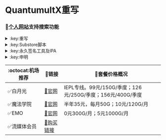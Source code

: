 # QuantumultX重写
### 🔔[个人网站](https://yfamily.ml)支持搜索功能
</details>

<details>
   <summary>:key:重写</summary>    


|:octocat:重写|:link:链接|
|--|--|
|:white_check_mark:重写合集|[:link:链接地址](https://yfamily.ml/rewrite/4in1.conf)|
|:white_check_mark:去广告|[:link:链接地址](https://yfamily.ml/rewrite/startingad.conf)|
|:white_check_mark:去广告mix|[:link:链接地址](https://yfamily.ml/rewrite/adultra.conf)|
|:white_check_mark:去广告mix+|[:link:链接地址](https://yfamily.ml/rewrite/adultraplus.conf)|
|:white_check_mark:百度云加速|[:link:链接地址](https://yfamily.ml/rewrite/BaiduCloud.conf)|
|:white_check_mark:扫描全能王|[:link:链接地址](https://yfamily.ml/rewrite/CamScanner.conf)|
|:white_check_mark:Emby|[:link:链接地址](https://yfamily.ml/rewrite/Emby.conf)|
|:white_check_mark:酷我会员|[:link:链接地址](https://yfamily.ml/rewrite/KuwoVip.conf)|
|:white_check_mark:酷我数字专辑解锁|[:link:链接地址](https://yfamily.ml/rewrite/kuwo-unlock.conf)|
|:white_check_mark:历史价格|[:link:链接地址](https://yfamily.ml/rewrite/Price.conf)|
|:white_check_mark:WPS会员解锁|[:link:链接地址](https://yfamily.ml/rewrite/WPS.conf)|
|:white_check_mark:Nicegram会员解锁|[:link:链接地址](https://yfamily.ml/rewrite/nicegram.conf)|
|:white_check_mark:财新文章解锁|[:link:链接地址](https://yfamily.ml/rewrite/caixin.conf)|
|:white_check_mark:spotify会员解锁|[:link:链接地址](https://yfamily.ml/rewrite/SpotifyPremium.conf)|
|:white_check_mark:SoundCloud Go+|[:link:链接地址](https://yfamily.ml/rewrite/soundcloud.conf)|
|:white_check_mark:代理链路检测|[:link:链接地址](https://yfamily.ml/rewrite/NodeLinkCheck.conf)|
|:white_check_mark:波点音乐|[:link:链接地址](https://yfamily.ml/rewrite/Bodian.conf)|
|:white_check_mark:禁用iOS更新|[:link:链接地址](https://yfamily.ml/rewrite/DisableUpdate.conf)|
|:white_check_mark:奈飞评分|[:link:链接地址](https://yfamily.ml/rewrite/Ratings.conf)|
|:white_check_mark:番茄小说|[:link:链接地址](https://yfamily.ml/rewrite/fanqienovel.conf)|
|:white_check_mark:流利说解锁|[:link:链接地址](https://yfamily.ml/rewrite/lls.conf)|
|:white_check_mark:JibJab|[:link:链接地址](https://yfamily.ml/rewrite/jibjab.conf)|
|:white_check_mark:Mix Camera|[:link:链接地址](https://yfamily.ml/rewrite/mix.conf)|
|:white_check_mark:Picsart|[:link:链接地址](https://yfamily.ml/rewrite/picsart.conf)|
|:white_check_mark:Polarr|[:link:链接地址](https://yfamily.ml/rewrite/polarr.conf)|
|:white_check_mark:皮皮虾|[:link:链接地址](https://yfamily.ml/rewrite/ppx.conf)|
|:white_check_mark:VSCO|[:link:链接地址](https://yfamily.ml/rewrite/vsco.conf)|
|:white_check_mark:小影|[:link:链接地址](https://yfamily.ml/rewrite/xiaoying.conf)|
|:white_check_mark:香蕉视频|[:link:链接地址](https://yfamily.ml/rewrite/xjsp.conf)|
|:white_check_mark:ColorWidgets小组件|[:link:链接地址](https://yfamily.ml/rewrite/colorwidgets.conf)|
|:white_check_mark:Alarmy闹钟解锁|[:link:链接地址](https://yfamily.ml/rewrite/alarmy.conf)|
|:white_check_mark:彩云天气提醒|[:link:链接地址](https://yfamily.ml/rewrite/caiyun.conf)|
|:white_check_mark:Aloha浏览器|[:link:链接地址](https://yfamily.ml/rewrite/aloha.conf)|
|:white_check_mark:BedtimeFan助眠风扇|[:link:链接地址](https://yfamily.ml/rewrite/BedtimeFan.conf)|
|:white_check_mark:Bazaart解锁|[:link:链接地址](https://yfamily.ml/rewrite/bazaart.conf)|
|:white_check_mark:DailyYoga解锁|[:link:链接地址](https://yfamily.ml/rewrite/daily-yoga.conf)|
|:white_check_mark:Darkroom解锁|[:link:链接地址](https://yfamily.ml/rewrite/darkroom.conf)|
|:white_check_mark:Fabulous解锁|[:link:链接地址](https://yfamily.ml/rewrite/fabulous.conf)|
|:white_check_mark:Invideo解锁|[:link:链接地址](https://yfamily.ml/rewrite/invideo.conf)|
|:white_check_mark:忆飞Gif解锁|[:link:链接地址](https://yfamily.ml/rewrite/giftr.conf)|
|:white_check_mark:句读解锁|[:link:链接地址](https://yfamily.ml/rewrite/judou.conf)|
|:white_check_mark:Kika会员解锁|[:link:链接地址](https://yfamily.ml/rewrite/kika.conf)|
|:white_check_mark:Mojo会员解锁|[:link:链接地址](https://yfamily.ml/rewrite/mojo.conf)|
|:white_check_mark:Musixmatch解锁|[:link:链接地址](https://yfamily.ml/rewrite/musixmatch.conf)|
|:white_check_mark:MyFitnessPal解锁|[:link:链接地址](https://yfamily.ml/rewrite/myfitnesspal.conf)|
|:white_check_mark:Now冥想解锁|[:link:链接地址](https://yfamily.ml/rewrite/now.conf)|
|:white_check_mark:奶由壁纸解锁|[:link:链接地址](https://yfamily.ml/rewrite/nybz.conf)|
|:white_check_mark:Piccollage解锁|[:link:链接地址](https://yfamily.ml/rewrite/piccollage.conf)|
|:white_check_mark:Pixelcut解锁|[:link:链接地址](https://yfamily.ml/rewrite/pixelcut.conf)|
|:white_check_mark:时光手账解锁|[:link:链接地址](https://yfamily.ml/rewrite/sgsz.conf)|
|:white_check_mark:ShadowLink解锁会员节点|[:link:链接地址](https://yfamily.ml/rewrite/shadowlinkvpn.conf)|
|:white_check_mark:Smallpdf解锁|[:link:链接地址](https://yfamily.ml/rewrite/smallpdf.conf)|
|:white_check_mark:Tangerine解锁|[:link:链接地址](https://yfamily.ml/rewrite/tangerine.conf)|
|:white_check_mark:Ten Percent解锁|[:link:链接地址](https://yfamily.ml/rewrite/tenpercent.conf)|
|:white_check_mark:迅雷会员解锁|[:link:链接地址](https://yfamily.ml/rewrite/thunder.conf)|
|:white_check_mark:Workout For Women解锁|[:link:链接地址](https://yfamily.ml/rewrite/wfw.conf)|
|:white_check_mark:Widgetsmith解锁|[:link:链接地址](https://yfamily.ml/rewrite/widgetsmith.conf)|
|:white_check_mark:万能变声器解锁|[:link:链接地址](https://yfamily.ml/rewrite/wnbsq.conf)|
|:white_check_mark:指尖时光解锁会员|[:link:链接地址](https://yfamily.ml/rewrite/zjsg.conf)|
|:white_check_mark:傲软抠图会员|[:link:链接地址](https://yfamily.ml/rewrite/apowersoft.conf)|
|:white_check_mark:Appraven Pro|[:link:链接地址](https://yfamily.ml/rewrite/appraven.conf)|
|:white_check_mark:布丁锁屏|[:link:链接地址](https://yfamily.ml/rewrite/bdsp.conf)|
|:white_check_mark:Bilibili 1080P|[:link:链接地址](https://yfamily.ml/rewrite/bili.conf)|
|:white_check_mark:BOOM会员解锁|[:link:链接地址](https://yfamily.ml/rewrite/boom.conf)|
|:white_check_mark:克拉壁纸|[:link:链接地址](https://yfamily.ml/rewrite/clarity.conf)|
|:white_check_mark:彩云天气SVIP|[:link:链接地址](https://yfamily.ml/rewrite/colorweather.conf)|
|:white_check_mark:Ellabook VIP|[:link:链接地址](https://yfamily.ml/rewrite/ellabook.conf)|
|:white_check_mark:Fimo Pro|[:link:链接地址](https://yfamily.ml/rewrite/fimo.conf)|
|:white_check_mark:FT中文网|[:link:链接地址](https://yfamily.ml/rewrite/ft.conf)|
|:white_check_mark:i Love PDF解锁|[:link:链接地址](https://yfamily.ml/rewrite/ilovepdf.conf)|
|:white_check_mark:美图秀秀VIP|[:link:链接地址](https://yfamily.ml/rewrite/meituxx.conf)|
|:white_check_mark:起伏会员解锁|[:link:链接地址](https://yfamily.ml/rewrite/qifu.conf)|
|:white_check_mark:Symbolab Pro|[:link:链接地址](https://yfamily.ml/rewrite/symbolab.conf)|
|:white_check_mark:Pixiv Show|[:link:链接地址](https://raw.githubusercontent.com/I-am-R-E/Functional-Store-Hub/Master/PixivShow/Loon.conf)|
|:white_check_mark:B612咔叽|[:link:链接地址](https://yfamily.ml/rewrite/b612.conf)|
|:white_check_mark:儿歌点点会员|[:link:链接地址](https://yfamily.ml/rewrite/egdd.conf)|
|:white_check_mark:hyperweb会员解锁|[:link:链接地址](https://yfamily.ml/rewrite/hyperweb.conf)|
|:white_check_mark:Molycam会员|[:link:链接地址](https://yfamily.ml/rewrite/molycam.conf)|
|:white_check_mark:Photomath会员|[:link:链接地址](https://yfamily.ml/rewrite/photomath.conf)|
|:white_check_mark:西窗烛解锁|[:link:链接地址](https://yfamily.ml/rewrite/xcz.conf)|
|:white_check_mark:Accuweather解锁|[:link:链接地址](https://yfamily.ml/rewrite/accu.conf)|
|:white_check_mark:Meistertask解锁|[:link:链接地址](https://yfamily.ml/rewrite/meistertask.conf)|
|:white_check_mark:一言解锁|[:link:链接地址](https://yfamily.ml/rewrite/yiyan.conf)|
|:white_check_mark:Fantastical解锁|[:link:链接地址](https://yfamily.ml/rewrite/fantastical.conf)|
|:white_check_mark:云听解锁|[:link:链接地址](https://yfamily.ml/rewrite/yunting.conf)|
|:white_check_mark:豌豆清单解锁|[:link:链接地址](https://yfamily.ml/rewrite/wdqd.conf)|
|:white_check_mark:EMMO解锁|[:link:链接地址](https://yfamily.ml/rewrite/emmo.conf)|
|:white_check_mark:小习惯解锁|[:link:链接地址](https://yfamily.ml/rewrite/xxg.conf)|
|:white_check_mark:读书笔记解锁|[:link:链接地址](https://yfamily.ml/rewrite/dsbj.conf)|
|:white_check_mark:斑马海报解锁|[:link:链接地址](https://yfamily.ml/rewrite/zebra.conf)|
|:white_check_mark:My Plate解锁|[:link:链接地址](https://yfamily.ml/rewrite/myplate.conf)|
|❌I AM解锁|[:link:链接地址](https://yfamily.ml/rewrite/iam.conf)|
|:white_check_mark:iMuseum解锁|[:link:链接地址](https://yfamily.ml/rewrite/imuseum.conf)|
|:white_check_mark:Audiomack解锁|[:link:链接地址](https://yfamily.ml/rewrite/audiomack.conf)|
|:white_check_mark:Grammarly解锁|[:link:链接地址](https://yfamily.ml/rewrite/grammarly.conf)|
|:white_check_mark:TOKCAM解锁|[:link:链接地址](https://yfamily.ml/rewrite/tokcam.conf)|
|:white_check_mark:图图记账解锁|[:link:链接地址](https://yfamily.ml/rewrite/tutu.conf)|
|:white_check_mark:WallCraft解锁|[:link:链接地址](https://yfamily.ml/rewrite/wallcraft.conf)|
|:white_check_mark:新语听书解锁|[:link:链接地址](https://yfamily.ml/rewrite/xyts.conf)|
|:white_check_mark:一甜相机解锁|[:link:链接地址](https://yfamily.ml/rewrite/yitian.conf)|
|:white_check_mark:Grow解锁|[:link:链接地址](https://yfamily.ml/rewrite/grow.conf)|
|:white_check_mark:Xmind思维导图|[:link:链接地址](https://yfamily.ml/rewrite/xmind.conf)|
|:white_check_mark:微信公众号去广告|[:link:链接地址](https://yfamily.ml/rewrite/wechatad.conf)|
|:white_check_mark:微博去广告|[:link:链接地址](https://yfamily.ml/rewrite/weiboad.conf)|
|:white_check_mark:哔哩哔哩去广告|[:link:链接地址](https://yfamily.ml/rewrite/biliad.conf)|
|:white_check_mark:喜马拉雅去广告|[:link:链接地址](https://yfamily.ml/rewrite/xmlyad.conf)|
|:white_check_mark:网易蜗牛阅读|[:link:链接地址](https://yfamily.ml/rewrite/wnds.conf)|
|:white_check_mark:马卡龙玩图|[:link:链接地址](https://yfamily.ml/rewrite/mklwt.conf)|
|:white_check_mark:第一弹解锁|[:link:链接地址](https://yfamily.ml/rewrite/dyd.conf)|
|:white_check_mark:海豚记账本|[:link:链接地址](https://yfamily.ml/rewrite/htjzb.conf)|
|:white_check_mark:PEAK解锁|[:link:链接地址](https://yfamily.ml/rewrite/peak.conf)|
|:white_check_mark:Pillow解锁|[:link:链接地址](https://yfamily.ml/rewrite/pillow.conf)|
|:white_check_mark:PocketLists解锁|[:link:链接地址](https://yfamily.ml/rewrite/pocketlists.conf)|
|:white_check_mark:知音漫客解锁|[:link:链接地址](https://yfamily.ml/rewrite/zymk.conf)|
|:white_check_mark:有道云笔记解锁|[:link:链接地址](https://yfamily.ml/rewrite/ydybj.conf)|
|:white_check_mark:Vista看天下解锁|[:link:链接地址](https://yfamily.ml/rewrite/vista.conf)|
|:white_check_mark:PhotosShop Express会员解锁|[:link:链接地址](https://yfamily.ml/rewrite/photoshop.conf)|
|:white_check_mark:人人视频去广告|[:link:链接地址](https://yfamily.ml/rewrite/rrsp.conf)|
|:white_check_mark:七猫小说解锁|[:link:链接地址](https://yfamily.ml/rewrite/qmxs.conf)|
|:white_check_mark:漫画台小程序解锁|[:link:链接地址](https://yfamily.ml/rewrite/mht.conf)|
|:white_check_mark:Notability解锁|[:link:链接地址](https://yfamily.ml/rewrite/notability.conf)|
|:white_check_mark:爱美剧解锁|[:link:链接地址](https://yfamily.ml/rewrite/amj.conf)|
|:white_check_mark:白描黄金会员|[:link:链接地址](https://yfamily.ml/rewrite/baimiao.conf)|
|:white_check_mark:OldRoll相机解锁|[:link:链接地址](https://yfamily.ml/rewrite/oldroll.conf)|
|:white_check_mark:少年得到解锁会员|[:link:链接地址](https://yfamily.ml/rewrite/sndd.conf)|
|:white_check_mark:大蓝鲸|[:link:链接地址](https://yfamily.ml/rewrite/dalanjing.conf)|
|:white_check_mark:螺畤大语文解锁会员|[:link:链接地址](https://yfamily.ml/rewrite/lsdyw.conf)|
|:white_check_mark:语文趣配音解锁会员|[:link:链接地址](https://yfamily.ml/rewrite/ywqpy.conf)|
|:white_check_mark:配音秀解锁会员|[:link:链接地址](https://yfamily.ml/rewrite/pyx.conf)|
|:white_check_mark:纸条年度会员解锁|[:link:链接地址](https://yfamily.ml/rewrite/zhitiao.conf)|
|:white_check_mark:石墨文档解锁|[:link:链接地址](https://yfamily.ml/rewrite/smwd.conf)|
|:white_check_mark:美篇解锁vip|[:link:链接地址](https://yfamily.ml/rewrite/meipian.conf)|
|:white_check_mark:Adobe LightRoom解锁|[:link:链接地址](https://yfamily.ml/rewrite/lightroom.conf)|
|:white_check_mark:Calm解锁|[:link:链接地址](https://yfamily.ml/rewrite/calm.conf)|
|:white_check_mark:NFC门禁卡公交卡|[:link:链接地址](https://yfamily.ml/rewrite/nfc.conf)|
|:white_check_mark:搜图神器|[:link:链接地址](https://yfamily.ml/rewrite/stsq.conf)|
|:white_check_mark:https抓包|[:link:链接地址](https://yfamily.ml/rewrite/https.conf)|
|:white_check_mark:SSA丝社|[:link:链接地址](https://yfamily.ml/rewrite/ssa.conf)|
|:white_check_mark:小小优趣|[:link:链接地址](https://yfamily.ml/rewrite/xxyq.conf)|
|:white_check_mark:幻影相册|[:link:链接地址](https://yfamily.ml/rewrite/hyxc.conf)|
|:white_check_mark:精塾国学|[:link:链接地址](https://yfamily.ml/rewrite/jsgx.conf)|
|:white_check_mark:PrettyUp|[:link:链接地址](https://yfamily.ml/rewrite/prettyup.conf)|
|:white_check_mark:Cubox|[:link:链接地址](https://yfamily.ml/rewrite/cubox.conf)|
|:white_check_mark:pandora订阅管理|[:link:链接地址](https://yfamily.ml/rewrite/pandora.conf)|
|:white_check_mark:微信阅读积分兑换|[:link:链接地址](https://yfamily.ml/rewrite/wechatread.conf)|请查阅脚本内教程
|:white_check_mark:来音智能陪练|[:link:链接地址](https://yfamily.ml/rewrite/ly.conf)|
|:white_check_mark:熊掌记|[:link:链接地址](https://yfamily.ml/rewrite/xzj.conf)|
|❌Notboring解锁|[:link:链接地址](https://yfamily.ml/rewrite/notboring.conf)|
|:white_check_mark:如期|[:link:链接地址](https://yfamily.ml/rewrite/rq.conf)|
|:white_check_mark:CEO周课|[:link:链接地址](https://yfamily.ml/rewrite/ceo.conf)|
|:white_check_mark:Fileball|[:link:链接地址](https://yfamily.ml/rewrite/fileball.conf)|
|:white_check_mark:1blocker|[:link:链接地址](https://yfamily.ml/rewrite/1blocker.conf)|
|:white_check_mark:AI换脸秀|[:link:链接地址](https://yfamily.ml/rewrite/ai.conf)|
|:white_check_mark:proknockout|[:link:链接地址](https://yfamily.ml/rewrite/proknockout.conf)|
|:white_check_mark:青柠海报|[:link:链接地址](https://yfamily.ml/rewrite/qnhb.conf)|
|:white_check_mark:Faintv|[:link:链接地址](https://yfamily.ml/rewrite/faintv.conf)|
|:white_check_mark:微信听书|[:link:链接地址](https://yfamily.ml/rewrite/wxts.conf)|
|:white_check_mark:人民日报去广告|[:link:链接地址](https://yfamily.ml/rewrite/rmrb.conf)|
|:white_check_mark:爱企查|[:link:链接地址](https://yfamily.ml/rewrite/aqc.conf)|
|:white_check_mark:微信读书免费卡解锁|[:link:链接地址](https://yfamily.ml/rewrite/wxds.conf)|
|:white_check_mark:chic|[:link:链接地址](https://yfamily.ml/rewrite/chic.conf)|
|:white_check_mark:有道词典|[:link:链接地址](https://yfamily.ml/rewrite/ydcd.conf)|
|:white_check_mark:一路听天下|[:link:链接地址](https://yfamily.ml/rewrite/ylttx.conf)|
|:white_check_mark:网速测试大师|[:link:链接地址](https://yfamily.ml/rewrite/wscsds.conf)|
|:white_check_mark:网速管家|[:link:链接地址](https://yfamily.ml/rewrite/wsgj.conf)|
|:white_check_mark:EFEKT美易|[:link:链接地址](https://yfamily.ml/rewrite/efekt.conf)|
|:white_check_mark:WPS稻壳会员|[:link:链接地址](https://yfamily.ml/rewrite/doc.conf)|
|:white_check_mark:米克锁屏|[:link:链接地址](https://yfamily.ml/rewrite/mksp.conf)|
|:white_check_mark:阿布睡前故事|[:link:链接地址](https://yfamily.ml/rewrite/absqgs.conf)|
|:white_check_mark:collart|[:link:链接地址](https://yfamily.ml/rewrite/collart.conf)|
|:white_check_mark:博商小麦|[:link:链接地址](https://yfamily.ml/rewrite/bsxm.conf)|
|:white_check_mark:MEMRISE|[:link:链接地址](https://yfamily.ml/rewrite/memrise.conf)|
|:white_check_mark:堆糖|[:link:链接地址](https://yfamily.ml/rewrite/duitang.conf)|
|:white_check_mark:Flomo|[:link:链接地址](https://yfamily.ml/rewrite/flomo.conf)|
|:white_check_mark:APTV|[:link:链接地址](https://yfamily.ml/rewrite/aptv.conf)|
|:white_check_mark:香哈菜谱大全|[:link:链接地址](https://yfamily.ml/rewrite/cp.conf)|
|:white_check_mark:长相思|[:link:链接地址](https://yfamily.ml/rewrite/cxs.conf)|
|:white_check_mark:电子请柬制作|[:link:链接地址](https://yfamily.ml/rewrite/dzqj.conf)|
|:white_check_mark:黄油相机|[:link:链接地址](https://yfamily.ml/rewrite/hyxj.conf)|
|:white_check_mark:Lingokids|[:link:链接地址](https://yfamily.ml/rewrite/lingokids.conf)|
|:white_check_mark:百度文库阅读解锁|[:link:链接地址](https://yfamily.ml/rewrite/bdwk.conf)|
|:white_check_mark:Craft|[:link:链接地址](https://yfamily.ml/rewrite/craft.conf)|
|:white_check_mark:Panda小组件|[:link:链接地址](https://yfamily.ml/rewrite/panda.conf)|
|:white_check_mark:Keep|[:link:链接地址](https://yfamily.ml/rewrite/keep.conf)|
|:white_check_mark:Documents|[:link:链接地址](https://yfamily.ml/rewrite/documents.conf)|
|:white_check_mark:Planny|[:link:链接地址](https://yfamily.ml/rewrite/plany.conf)|
|:white_check_mark:Ego Reader|[:link:链接地址](https://yfamily.ml/rewrite/ego.conf)|
|:white_check_mark:极速扫描仪|[:link:链接地址](https://yfamily.ml/rewrite/jssmy.conf)|
|:white_check_mark:指尖笔记|[:link:链接地址](https://yfamily.ml/rewrite/zjbj.conf)|
|:white_check_mark:钱迹|[:link:链接地址](https://yfamily.ml/rewrite/qj.conf)|
|:white_check_mark:Agenda|[:link:链接地址](https://yfamily.ml/rewrite/agenda.conf)|
|:white_check_mark:多重搜索|[:link:链接地址](https://yfamily.ml/rewrite/multisearch.conf)|
|:white_check_mark:即刻运动|[:link:链接地址](https://yfamily.ml/rewrite/jkyd.conf)|
|:white_check_mark:Day One|[:link:链接地址](https://yfamily.ml/rewrite/dayone.conf)|
|:white_check_mark:Usage|[:link:链接地址](https://yfamily.ml/rewrite/usage.conf)|
|:white_check_mark:谜底时钟|[:link:链接地址](https://yfamily.ml/rewrite/mdsz.conf)|
|:white_check_mark:MoneyThings|[:link:链接地址](https://yfamily.ml/rewrite/moneythings.conf)|
|:white_check_mark:手机扫描仪|[:link:链接地址](https://yfamily.ml/rewrite/sjsmy.conf)|
|:white_check_mark:Sorted|[:link:链接地址](https://yfamily.ml/rewrite/sorted.conf)|
|:white_check_mark:尽简衣橱|[:link:链接地址](https://yfamily.ml/rewrite/jjyc.conf)|
|:white_check_mark:看理想|[:link:链接地址](https://yfamily.ml/rewrite/klx.conf)|
|:white_check_mark:目标地图|[:link:链接地址](https://yfamily.ml/rewrite/mbdt.conf)|
|:white_check_mark:拼图酱|[:link:链接地址](https://yfamily.ml/rewrite/ptj.conf)|
|:white_check_mark:向日葵阅读|[:link:链接地址](https://yfamily.ml/rewrite/xrk.conf)|
|:white_check_mark:卡片日记|[:link:链接地址](https://yfamily.ml/rewrite/kprj.conf)|
|:white_check_mark:莉景天气|[:link:链接地址](https://yfamily.ml/rewrite/ljtq.conf)|
|:white_check_mark:Motivation|[:link:链接地址](https://yfamily.ml/rewrite/motivation.conf)|
|:white_check_mark:PDF Viewer|[:link:链接地址](https://yfamily.ml/rewrite/pdfviewer.conf)|
|:white_check_mark:Percento|[:link:链接地址](https://yfamily.ml/rewrite/percento.conf)|
|:white_check_mark:Pixelance|[:link:链接地址](https://yfamily.ml/rewrite/pixelance.conf)|
|:white_check_mark:Retake|[:link:链接地址](https://yfamily.ml/rewrite/retake.conf)|
|:white_check_mark:色采|[:link:链接地址](https://yfamily.ml/rewrite/sc.conf)|
|:white_check_mark:闪萌表情|[:link:链接地址](https://yfamily.ml/rewrite/smbq.conf)|
|:white_check_mark:音频剪辑|[:link:链接地址](https://yfamily.ml/rewrite/ypjj.conf)|
|:white_check_mark:Varlens|[:link:链接地址](https://yfamily.ml/rewrite/varlens.conf)|
|:white_check_mark:一木记账|[:link:链接地址](https://yfamily.ml/rewrite/ymjz.conf)|
|:white_check_mark:Drafts|[:link:链接地址](https://yfamily.ml/rewrite/drafts.conf)|
|:white_check_mark:叮叮水印相机|[:link:链接地址](https://yfamily.ml/rewrite/ddsyxj.conf)|
|:white_check_mark:Emote|[:link:链接地址](https://yfamily.ml/rewrite/emote.conf)|
|:white_check_mark:灵敢足迹|[:link:链接地址](https://yfamily.ml/rewrite/lgzj.conf)|
|:white_check_mark:7分钟HIIT运动|[:link:链接地址](https://yfamily.ml/rewrite/seven.conf)|
|:white_check_mark:私密相册管家|[:link:链接地址](https://yfamily.ml/rewrite/smxcgj.conf)|
|:white_check_mark:FitnessView|[:link:链接地址](https://yfamily.ml/rewrite/fnv.conf)|
|:white_check_mark:TODO清单|[:link:链接地址](https://yfamily.ml/rewrite/todo.conf)|
|:white_check_mark:淘票票评分|[:link:链接地址](https://yfamily.ml/rewrite/tpp.conf)|
|:white_check_mark:天天豆|[:link:链接地址](https://yfamily.ml/rewrite/ttd.conf)|
|:white_check_mark:咖映|[:link:链接地址](https://yfamily.ml/rewrite/ky.conf)|
|:white_check_mark:VCUS|[:link:链接地址](https://yfamily.ml/rewrite/vcus.conf)|
|:white_check_mark:傲软PDF编辑|[:link:链接地址](https://yfamily.ml/rewrite/arpdfbj.conf)|
|:white_check_mark:傲软投屏|[:link:链接地址](https://yfamily.ml/rewrite/artp.conf)|
|:white_check_mark:幻休|[:link:链接地址](https://yfamily.ml/rewrite/hx.conf)|
|:white_check_mark:绘影字幕|[:link:链接地址](https://yfamily.ml/rewrite/hyzm.conf)|
|:white_check_mark:汇中考|[:link:链接地址](https://yfamily.ml/rewrite/hzk.conf)|
|:white_check_mark:iScreen|[:link:链接地址](https://yfamily.ml/rewrite/iscreen.conf)|
|:white_check_mark:小组件盒子|[:link:链接地址](https://yfamily.ml/rewrite/xzjhz.conf)|
|:white_check_mark:佐糖|[:link:链接地址](https://yfamily.ml/rewrite/zt.conf)|
|:white_check_mark:飞鱼计划|[:link:链接地址](https://yfamily.ml/rewrite/fyjh.conf)|
|:white_check_mark:过期啦|[:link:链接地址](https://yfamily.ml/rewrite/gql.conf)|
|:white_check_mark:乃糖小组件|[:link:链接地址](https://yfamily.ml/rewrite/nt.conf)|
|:white_check_mark:一书一课|[:link:链接地址](https://yfamily.ml/rewrite/ysyk.conf)|
|:white_check_mark:充电助手|[:link:链接地址](https://yfamily.ml/rewrite/cdzs.conf)|
|:white_check_mark:电视家|[:link:链接地址](https://yfamily.ml/rewrite/dsj.conf)|
|:white_check_mark:Endel|[:link:链接地址](https://yfamily.ml/rewrite/endel.conf)| 
|:white_check_mark:格至日记|[:link:链接地址](https://yfamily.ml/rewrite/gzrj.conf)|  
|:white_check_mark:高德地图去广告|[:link:链接地址](https://yfamily.ml/rewrite/gddt.conf)|  
|:white_check_mark:好事发生|[:link:链接地址](https://yfamily.ml/rewrite/hsfs.conf)|  
|:white_check_mark:简讯|[:link:链接地址](https://yfamily.ml/rewrite/jianxun.conf)|
|:white_check_mark:可拍|[:link:链接地址](https://yfamily.ml/rewrite/kepai.conf)|
|:white_check_mark:Lifeviewer|[:link:链接地址](https://yfamily.ml/rewrite/lifeviewer.conf)|
|:white_check_mark:Relens|[:link:链接地址](https://yfamily.ml/rewrite/relens.conf)|
|:white_check_mark:Vivacut|[:link:链接地址](https://yfamily.ml/rewrite/vivacut.conf)|
|:white_check_mark:Watchout|[:link:链接地址](https://yfamily.ml/rewrite/watchout.conf)|
|:white_check_mark:无痕去水印|[:link:链接地址](https://yfamily.ml/rewrite/whqsy.conf)|
|:white_check_mark:一键换脸|[:link:链接地址](https://yfamily.ml/rewrite/yjhl.conf)|
|:white_check_mark:节点信息查询|[:link:链接地址](https://yfamily.ml/rewrite/ip-api.js)|
|:white_check_mark:流媒体解锁查询|[:link:链接地址](https://yfamily.ml/rewrite/media-check.js)|
|:white_check_mark:Styleart|[:link:链接地址](https://yfamily.ml/rewrite/styleart.conf)|
|:white_check_mark:7动|[:link:链接地址](https://yfamily.ml/rewrite/7dong.conf)|
|:white_check_mark:海报工厂|[:link:链接地址](https://yfamily.ml/rewrite/hbgc.conf)|  
|:white_check_mark:我的番茄|[:link:链接地址](https://yfamily.ml/rewrite/wdfq.conf)|  
|:white_check_mark:FoMz|[:link:链接地址](https://yfamily.ml/rewrite/fomz.conf)|  
|:white_check_mark:日杂相机|[:link:链接地址](https://yfamily.ml/rewrite/rzxj.conf)|
|:white_check_mark:古诗词大全|[:link:链接地址](https://yfamily.ml/rewrite/gscdq.conf)|
|:white_check_mark:Mondly|[:link:链接地址](https://yfamily.ml/rewrite/mondly.conf)|
|:white_check_mark:猫头鹰文件|[:link:链接地址](https://yfamily.ml/rewrite/mtywj.conf)|
|:white_check_mark:YouTube去广告|[:link:链接地址](https://yfamily.ml/rewrite/youtube.conf)|
|:white_check_mark:汉堡儿童故事|[:link:链接地址](https://yfamily.ml/rewrite/hbetgs.conf)|
|:white_check_mark:iconKiller|[:link:链接地址](https://yfamily.ml/rewrite/iconkiller.conf)|
|:white_check_mark:一寸证件照|[:link:链接地址](https://yfamily.ml/rewrite/yczjz.conf)|
|:white_check_mark:中华诗词库|[:link:链接地址](https://yfamily.ml/rewrite/zhsck.conf)|
|:white_check_mark:字体册|[:link:链接地址](https://yfamily.ml/rewrite/ztc.conf)|
|:white_check_mark:配音|[:link:链接地址](https://yfamily.ml/rewrite/peiyin.conf)|
|:white_check_mark:AdGuard|[:link:链接地址](https://yfamily.ml/rewrite/adguard.conf)|
|:white_check_mark:阿里云盘签到|[:link:链接地址](https://yfamily.ml/rewrite/aliyun.conf)|
|:white_check_mark:油价定时提醒|[:link:链接地址](https://raw.githubusercontent.com/deezertidal/shadowrocket-rules/main/js/oil.js)|
|:white_check_mark:生活指数定时提醒|[:link:链接地址](https://raw.githubusercontent.com/deezertidal/shadowrocket-rules/main/js/lifeindex.js)|





****
* 解锁类插件一般需要登录账号恢复购买，如不生效，请卸载重装。
* 除集合类外，脚本插件均署名原作者，如有署名错误，请联系邮箱更正。
* 如需修改或分享，请保留作者信息。
</details>




<details>
  <summary>:key:Substore脚本</summary>  
  
|:octocat:Sub-Store脚本|:link:链接|:pushpin:操作说明|
|--|--|--|
|:white_check_mark:脚本操作：重命名|[:link:链接地址](https://raw.githubusercontent.com/qwerzl/rename.js/main/rename.js#input=zh&output=zh&airport=你需要的机场名)|SubStore-订阅编辑-添加操作-脚本操作-粘贴链接（自行修改自己的机场名）
|:white_check_mark:脚本过滤：筛选80 443端口|[:link:链接地址](https://raw.githubusercontent.com/deezertidal/private/main/port-filter.js)|SubStore-订阅编辑-添加操作-脚本过滤-粘贴链接
|:white_check_mark:脚本过滤：筛选80,443，vmess,ws节点(免流节点)|[:link:链接地址](https://raw.githubusercontent.com/deezertidal/private/main/nodes-filter.js)|SubStore-订阅编辑-添加操作-脚本过滤-粘贴链接
|:white_check_mark:脚本操作：修改host混淆|[:link:链接地址](https://raw.githubusercontent.com/deezertidal/private/main/vmess-host.js)|SubStore-订阅编辑-添加操作-脚本操作-粘贴链接（自行修改参数）
</details>


<details>

  <summary>:key:永久签名工具及IPA</summary>  
  
|:octocat:签名工具|:link:链接|:pushpin:操作说明|
|--|--|--|
|:white_check_mark:TrollStore 永久签名|[:link:教程](https://github.com/deezertidal/shadowrocket-rules/blob/main/TrollStore.MD)|支持iOS14.0-15.4.1
|:white_check_mark:Youtube.ipa|[:link:链接地址](https://github.com/qnblackcat/uYouPlus/releases/download/v18.08.1-2.3.1/uYouPlus_18.08.1_2.3.1.ipa)|去广告 后台播放音乐 画中画
|:white_check_mark:微信双开.ipa|[:link:链接地址](https://github.com/zwf234/WeChat/releases)|双开
|:white_check_mark:Appstore++|[:link:链接地址](https://ipa.store/2886.html)|降级工具
|:white_check_mark:Tiktok.ipa|[:link:链接地址](https://drive.google.com/file/d/1XMbpcMiv2yYEw6ApYG8sCL9oGNbPpcJ5/view?usp=drivesdk)|内置换区功能
|:white_check_mark:No homebar|[:link:链接地址](https://appdb.to/app/cydia/1900001061)|隐藏屏幕底部横条
|:white_check_mark:Trollspeed.ipa|[:link:链接地址](https://drive.google.com/file/d/17HIcHpiclJnFi_pAVpc71rTsDAL3JKCn/view)|显示网速
|:white_check_mark:其他.ipa|[:link:链接地址](https://appdb.to/search/?type=cydia)，[:link:链接地址](https://ipa.store)|



</details>


 <details>
  <summary>:key:申明</summary>

## :warning:免责声明：

* 本项目涉及的任何解锁和解密分析脚本仅用于资源共享和学习研究，不能保证其合法性，准确性，完整性和有效性，请根据情况自行判断.

* 间接使用脚本的任何用户，包括但不限于建立VPS或在某些行为违反国家/地区法律或相关法规的情况下进行传播, 本项目对于由此引起的任何隐私泄漏或其他后果概不负责.

* 请勿将Script项目的任何内容用于商业或非法目的，否则后果自负.

* 如果任何单位或个人认为该项目的脚本可能涉嫌侵犯其权利，则应及时通知并提供身份证明，所有权证明，我们将在收到认证文件后删除相关脚本.

* 对任何脚本问题概不负责，包括但不限于由任何脚本错误导致的任何损失或损害.

* 您必须在下载后的24小时内从计算机或手机中完全删除以上内容.

* 任何以任何方式查看此项目的人或直接或间接使用该Script项目的任何脚本的使用者都应仔细阅读此声明。保留随时更改或补充此免责声明的权利。一旦使用并复制了任何相关脚本或Script项目的规则，则视为您已接受此免责声明.

### 特别感谢（排名不分先后,如有遗漏请提醒补充）：

* [@ddgksf2013](https://github.com/ddgksf2013)

* [@Marol62926](https://github.com/Marol62926)

* [@Tartarus2014](https://github.com/Tartarus2014)

* [@I-am-R-E](https://github.com/I-am-R-E)

* [@yqc007](https://github.com/yqc007)

* [@nzw9314](https://github.com/nzw9314)

* [@Qure](https://github.com/Koolson/Qure)

* [@Orz](https://github.com/Orz-3/mini)

* [@NobyDa](https://github.com/NobyDa)

* [@lhie1](https://github.com/lhie1)

* [@ConnersHua](https://github.com/ConnersHua)

* [@chavyleung](https://github.com/chavyleung)

* [@yichahucha](https://github.com/yichahucha)

* [@langkhach270389](https://github.com/langkhach270389)

* [@Choler](https://github.com/Choler)

* [@onewayticket255](https://github.com/onewayticket255)

* [@NavePnow](https://github.com/NavePnow)

* [@Meeta](https://github.com/MeetaGit)

* [@Neurogram-R](https://github.com/Neurogram-R)

* [@sazs34](https://github.com/sazs34)

* [@uniqueque](https://github.com/uniqueque)

* [@eHpo](https://github.com/eHpo1/Rules)

* [@Sunert](https://github.com/Sunert/Scripts)

* [@songyangzz](https://github.com/songyangzz/QuantumultX.git)

* [@zZPiglet](https://github.com/zZPiglet/Task.git)

* [@Peng-YM](https://github.com/Peng-YM/QuanX)

* [@evilbutcher](https://github.com/evilbutcher/Quantumult_X/tree/master)

* [@lxk0301](https://gitee.com/lxk0301/jd_scripts/tree/master/)

* [@toulanboy](https://github.com/toulanboy/scripts)

* [@lowking](https://github.com/lowking/Scripts)
 </details>

|:octocat:机场推荐|:link:链接| :pushpin:套餐价格概况
|--|--|--|
|:white_check_mark:白月光|[:link:官网](https://www.bygcloud.com/#/register?code=DX4iT5B4)|IEPL专线。99元/150G/季度；126元/250G/季度；156元/400G/季度
|:white_check_mark:魔法学院|[:link:官网](https://2220.it/register?aff=GNs68S4XWT)|半年35元，每月50G；10元/120G/月
|:white_check_mark:EMO|[:link:官网](https://yyds.emovpn.top/#/register?code=7KLxhYOS)|0元300G/月；5元1000G/月
|:white_check_mark:流媒体会员|[:link:购买链接](https://ihezu.gold/r8YMSR)|  
